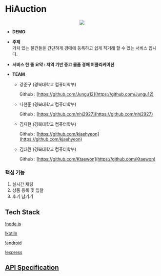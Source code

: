 # HiAuction

<p align="center"><img src="https://user-images.githubusercontent.com/33208296/144888805-5ca4130b-5e48-4757-9c65-59d3a063a285.png"></p>

- **DEMO** 


- **주제**<br>
   가치 있는 물건들을 간단하게 경매에 등록하고 쉽게 직거래 할 수 있는 서비스 입니다.
   
- **서비스 한 줄 요약 : 지역 기반 중고 물품 경매 어플리케이션**
- **TEAM**
    - 강준구 (경북대학교 컴퓨터학부)
        
        Github : [https://github.com/Jungu12](https://github.com/Jungu12)

    - 나현준 (경북대학교 컴퓨터학부)
        
        Github : [https://github.com/nhj2927](https://github.com/nhj2927)

    
    - 김재현 (경북대학교 컴퓨터학부)
        
        Github : [https://github.com/kjaehyeon](https://github.com/kjaehyeon)

    - 김태원 (경북대학교 컴퓨터학부)

        Github : [https://github.com/Ktaewon](https://github.com/Ktaewon)


### **핵심 기능**

1. 실시간 채팅
2. 상품 등록 및 입찰
3. 후기 남기기


## **Tech Stack**

[!node.js](http://img.shields.io/badge/languge-node.js-green)

[!kotiln](https://img.shields.io/badge/languge-kotlin-blue)

[!android](https://img.shields.io/badge/android-android-brightgreenen)

[!express](https://img.shields.io/badge/framework-express-orange)



## **[API Specification](https://www.notion.so/taewon98/API-af3430291615445b843849486f619ddd#97066c29bfc94c098877d2766b5416c8)**
